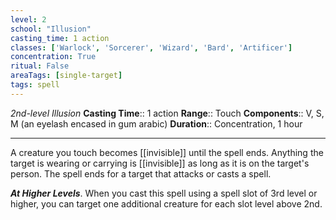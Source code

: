 ```yaml
---
level: 2
school: "Illusion"
casting_time: 1 action
classes: ['Warlock', 'Sorcerer', 'Wizard', 'Bard', 'Artificer']
concentration: True
ritual: False
areaTags: [single-target]
tags: spell
---
```


_2nd-level Illusion_
**Casting Time**:: 1 action
**Range**:: Touch
**Components**:: V, S, M (an eyelash encased in gum arabic)
**Duration**:: Concentration, 1 hour

---

A creature you touch becomes [[invisible]] until the spell ends. Anything the target is wearing or carrying is [[invisible]] as long as it is on the target's person. The spell ends for a target that attacks or casts a spell.


**_At Higher Levels_**. When you cast this spell using a spell slot of 3rd level or higher, you can target one additional creature for each slot level above 2nd.


